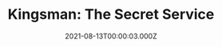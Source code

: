 ---
title: "Kingsman: The Secret Service"
year: 2014
date: 2021-08-13T00:00:03.000Z
permalink: /almanac/movies/2021-08-13-kingsman-the-secret-service/index.html
link: https://letterboxd.com/rknightuk/film/kingsman-the-secret-service/2/
rating: 3
tmdbid: 207703
---